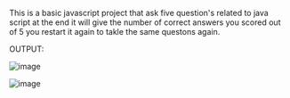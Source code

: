 This is a basic javascript project that ask five question's related to java script at the end it will give the number of correct answers you scored out of 5 you restart it again to takle the same questons again.








OUTPUT:


![image](https://github.com/user-attachments/assets/623829a7-1f7d-4a85-8e78-60f0b0df4864)

![image](https://github.com/user-attachments/assets/4e8d3174-f514-4919-82bd-060b81e4113b)

